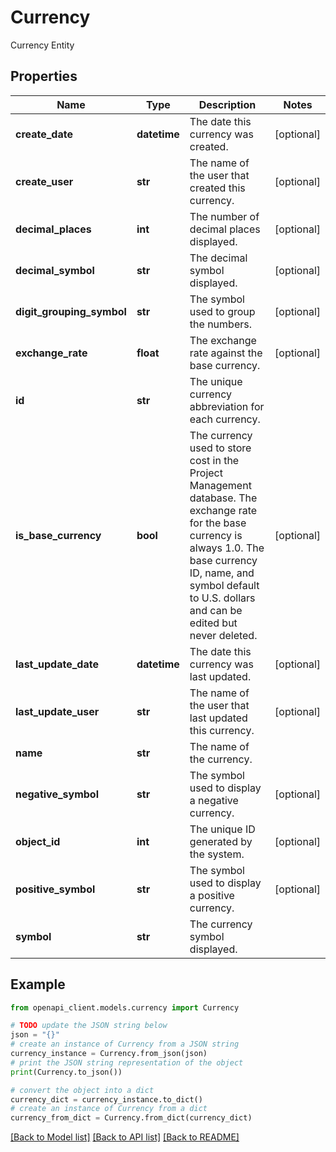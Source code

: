 # Currency

Currency Entity

## Properties

Name | Type | Description | Notes
------------ | ------------- | ------------- | -------------
**create_date** | **datetime** | The date this currency was created. | [optional] 
**create_user** | **str** | The name of the user that created this currency. | [optional] 
**decimal_places** | **int** | The number of decimal places displayed. | [optional] 
**decimal_symbol** | **str** | The decimal symbol displayed. | [optional] 
**digit_grouping_symbol** | **str** | The symbol used to group the numbers. | [optional] 
**exchange_rate** | **float** | The exchange rate against the base currency. | [optional] 
**id** | **str** | The unique currency abbreviation for each currency. | 
**is_base_currency** | **bool** | The currency used to store cost in the Project Management database. The exchange rate for the base currency is always 1.0. The base currency ID, name, and symbol default to U.S. dollars and can be edited but never deleted. | [optional] 
**last_update_date** | **datetime** | The date this currency was last updated. | [optional] 
**last_update_user** | **str** | The name of the user that last updated this currency. | [optional] 
**name** | **str** | The name of the currency. | 
**negative_symbol** | **str** | The symbol used to display a negative currency. | [optional] 
**object_id** | **int** | The unique ID generated by the system. | [optional] 
**positive_symbol** | **str** | The symbol used to display a positive currency. | [optional] 
**symbol** | **str** | The currency symbol displayed. | 

## Example

```python
from openapi_client.models.currency import Currency

# TODO update the JSON string below
json = "{}"
# create an instance of Currency from a JSON string
currency_instance = Currency.from_json(json)
# print the JSON string representation of the object
print(Currency.to_json())

# convert the object into a dict
currency_dict = currency_instance.to_dict()
# create an instance of Currency from a dict
currency_from_dict = Currency.from_dict(currency_dict)
```
[[Back to Model list]](../README.md#documentation-for-models) [[Back to API list]](../README.md#documentation-for-api-endpoints) [[Back to README]](../README.md)


